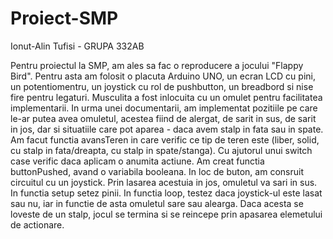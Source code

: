 # Proiect-SMP

Ionut-Alin Tufisi - GRUPA 332AB

Pentru proiectul la SMP, am ales sa fac o reproducere a jocului "Flappy Bird". Pentru asta am folosit o placuta Arduino UNO, un ecran LCD cu pini, un potentiomentru, un joystick cu rol de pushbutton, un breadbord si nise fire pentru legaturi.
Musculita a fost inlocuita cu un omulet pentru facilitatea implementarii. In urma unei documentarii, am implementat pozitiile pe care le-ar putea avea omuletul, acestea fiind de alergat, de sarit in sus, de sarit in jos, dar si situatiile care pot aparea - daca avem stalp in fata sau in spate. Am facut functia avansTeren in care verific ce tip de teren este (liber, solid, cu stalp in fata/dreapta, cu stalp in spate/stanga). Cu ajutorul unui switch case verific daca aplicam o anumita actiune. Am creat functia buttonPushed, avand o variabila booleana. In loc de buton, am consruit circuitul cu un joystick. Prin lasarea acestuia in jos, omuletul va sari in sus. In functia setup setez pinii. In functia loop, testez daca joystick-ul este lasat sau nu, iar in functie de asta omuletul sare sau alearga. Daca acesta se loveste de un stalp, jocul se termina si se reincepe prin apasarea elemetului de actionare.
